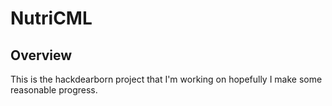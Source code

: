 # NutriCML

## Overview

This is the hackdearborn project that I'm working on hopefully I make some reasonable progress.
